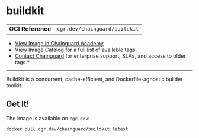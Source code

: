 <!--monopod:start-->
# buildkit
| | |
| - | - |
| **OCI Reference** | `cgr.dev/chainguard/buildkit` |


* [View Image in Chainguard Academy](https://edu.chainguard.dev/chainguard/chainguard-images/reference/buildkit/overview/)
* [View Image Catalog](https://console.enforce.dev/images/catalog) for a full list of available tags.
* [Contact Chainguard](https://www.chainguard.dev/chainguard-images) for enterprise support, SLAs, and access to older tags.*

---
<!--monopod:end-->

<!--overview:start-->
Buildkit is a concurrent, cache-efficient, and Dockerfile-agnostic builder toolkit.
<!--overview:end-->

<!--getting:start-->
## Get It!
The image is available on `cgr.dev`:

```
docker pull cgr.dev/chainguard/buildkit:latest
```
<!--getting:end-->

<!--body:start--><!--body:end-->
